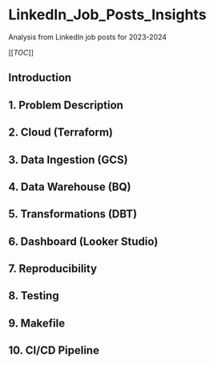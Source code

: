 # LinkedIn_Job_Posts_Insights
Analysis from LinkedIn job posts for 2023-2024

[[_TOC_]]

## Introduction

## 1. Problem Description

## 2. Cloud (Terraform)

## 3. Data Ingestion (GCS)

## 4. Data Warehouse (BQ)

## 5. Transformations (DBT)

## 6. Dashboard (Looker Studio)

## 7. Reproducibility

## 8. Testing

## 9. Makefile

## 10. CI/CD Pipeline
